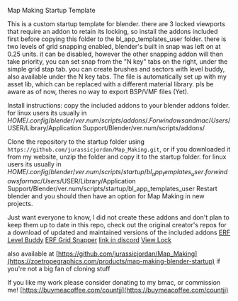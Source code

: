 Map Making Startup Template

This is a custom startup template for blender. there are 3 locked viewports that require an addon to retain its locking, so install the addons included first before copying this folder to the bl_app_templates_user folder. there is two levels of grid snapping enabled, blender's built in snap was left on at 0.25 units. it can be disabled, however the other snapping addon will then take priority, you can set snap from the "N key" tabs on the right, under the simple grid stap tab. you can create brushes and sectors with level buddy, also available under the N key tabs. The file is automatically set up with my asset lib, which can be replaced with a different material library. pls be aware as of now, theres no way to export BSP/VMF files (Yet).

Install instructions:
copy the included addons to your blender addons folder.
for linux users its usually in $HOME/.config/blender/ver.num/scripts/addons/.
For windows %appdata%\Blender Foundation\Blender\ver.num\scripts\addons\.
and mac /Users/$USER/Library/Application Support/Blender/ver.num/scripts/addons/

Clone the repository to the startup folder using ```https://github.com/jurassicjordan/Map_Making.git```, or if you downloaded it from my website, unzip the folder and copy it to the startup folder.
for linux users its usually in $HOME/.config/blender/ver.num/scripts/startup/bl_app_templates_user.
for windows %appdata%\Blender Foundation\Blender\ver.num\scripts\startup\bl_app_templates_user
for mac /Users/$USER/Library/Application Support/Blender/ver.num/scripts/startup/bl_app_templates_user
Restart blender and you should then have an option for Map Making in new projects.

Just want everyone to know, I did not create these addons and don't plan to keep them up to date in this repo, check out the original creator's repos for a download of updated and maintained versions of the included addons
[ERF Level Buddy](https://github.com/EvilReFlex/ERF_LevelBuddyBlender)
[ERF Grid Snapper](https://discord.gg/bGmQvbKV) [link in discord](https://discord.com/channels/837093162958848010/1084509647869845544/1265279052319559731)
[View Lock](https://gist.github.com/Fweeb/bb61c15139bff338cb17)

also available at [https://github.com/jurassicjordan/Map_Making](https://zoetropegraphics.com/products/map-making-blender-startup) if you're not a big fan of cloning stuff

If you like my work please consider donating to my bmac, or commission me! [https://buymeacoffee.com/countjj](https://buymeacoffee.com/countjj)
